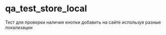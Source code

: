 # qa_test_store_local
Тест для проверки наличия кнопки добавить на сайте используя разные локализации
